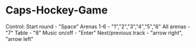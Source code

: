 # Caps-Hockey-Game
Control:
Start round - "Space"
Arenas 1-6 - "1","2","3","4","5","6"
All arenas - "7"
Table - "8"
Music on/off - "Enter"
Next/previous track - "arrow right", "arrow left"

